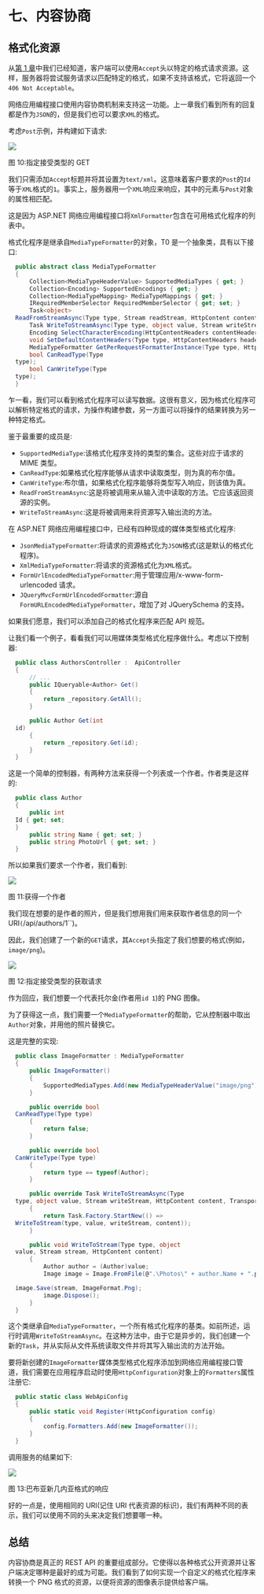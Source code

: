 # 七、内容协商

## 格式化资源

从[第 1 章](01.html#_Chapter_1_)中我们已经知道，客户端可以使用`Accept`头以特定的格式请求资源。这样，服务器将尝试服务请求以匹配特定的格式，如果不支持该格式，它将返回一个`406 Not Acceptable`。

网络应用编程接口使用内容协商机制来支持这一功能。上一章我们看到所有的回复都是作为`JSON`的，但是我们也可以要求`XML`的格式。

考虑`Post`示例，并构建如下请求:

![](img/image012.jpg)

图 10:指定接受类型的 GET

我们只需添加`Accept`标题并将其设置为`text/xml`。这意味着客户要求的`Post`的`Id`等于`XML`格式的`1`。事实上，服务器用一个`XML`响应来响应，其中的元素与`Post`对象的属性相匹配。

这是因为 ASP.NET 网络应用编程接口将`XmlFormatter`包含在可用格式化程序的列表中。

格式化程序是继承自`MediaTypeFormatter`的对象，T0 是一个抽象类，具有以下接口:

```cs
  public abstract class MediaTypeFormatter
  {
      Collection<MediaTypeHeaderValue> SupportedMediaTypes { get; }
      Collection<Encoding> SupportedEncodings { get; }
      Collection<MediaTypeMapping> MediaTypeMappings { get; }
      IRequiredMemberSelector RequiredMemberSelector { get; set; }
      Task<object>
  ReadFromStreamAsync(Type type, Stream readStream, HttpContent content, IFormatterLogger formatterLogger);
      Task WriteToStreamAsync(Type type, object value, Stream writeStream, HttpContent content, TransportContext transportContext);
      Encoding SelectCharacterEncoding(HttpContentHeaders contentHeaders);
      void SetDefaultContentHeaders(Type type, HttpContentHeaders headers, MediaTypeHeaderValue mediaType);
      MediaTypeFormatter GetPerRequestFormatterInstance(Type type, HttpRequestMessage request, MediaTypeHeaderValue mediaType);
      bool CanReadType(Type
  type);
      bool CanWriteType(Type
  type);
  }

```

乍一看，我们可以看到格式化程序可以读写数据。这很有意义，因为格式化程序可以解析特定格式的请求，为操作构建参数，另一方面可以将操作的结果转换为另一种特定格式。

鉴于最重要的成员是:

*   `SupportedMediaType`:该格式化程序支持的类型的集合。这些对应于请求的 MIME 类型。
*   `CanReadType`:如果格式化程序能够从请求中读取类型，则为真的布尔值。
*   `CanWriteType`:布尔值，如果格式化程序能够将类型写入响应，则该值为真。
*   `ReadFromStreamAsync`:这是将被调用来从输入流中读取的方法。它应该返回资源的实例。
*   `WriteToStreamAsync`:这是将被调用来将资源写入输出流的方法。

在 ASP.NET 网络应用编程接口中，已经有四种现成的媒体类型格式化程序:

*   `JsonMediaTypeFormatter`:将请求的资源格式化为`JSON`格式(这是默认的格式化程序)。
*   `XmlMediaTypeFormatter`:将请求的资源格式化为`XML`格式。
*   `FormUrlEncodedMediaTypeFormatter`:用于管理应用/x-www-form-urlencoded 请求。
*   `JQueryMvcFormUrlEncodedFormatter`:源自`FormURLEncodedMediaTypeFormatter`，增加了对 JQuerySchema 的支持。

如果我们愿意，我们可以添加自己的格式化程序来匹配 API 规范。

让我们看一个例子，看看我们可以用媒体类型格式化程序做什么。考虑以下控制器:

```cs
  public class AuthorsController :  ApiController
  {
      // ...
      public IQueryable<Author> Get()
      {
          return _repository.GetAll();
      }

      public Author Get(int
  id)
      {
          return _repository.Get(id);
      }
  }

```

这是一个简单的控制器，有两种方法来获得一个列表或一个作者。作者类是这样的:

```cs
  public class Author
  {
      public int
  Id { get; set;
  }
      public string Name { get; set; }
      public string PhotoUrl { get; set; }
  }

```

所以如果我们要求一个作者，我们看到:

![](img/image013.jpg)

图 11:获得一个作者

我们现在想要的是作者的照片，但是我们想用我们用来获取作者信息的同一个 URI`(`/api/authors/1``)。

因此，我们创建了一个新的`GET`请求，其`Accept`头指定了我们想要的格式(例如，`image/png`)。

![](img/image014.jpg)

图 12:指定接受类型的获取请求

作为回应，我们想要一个代表托尔金(作者用`id 1`)的 PNG 图像。

为了获得这一点，我们需要一个`MediaTypeFormatter`的帮助，它从控制器中取出`Author`对象，并用他的照片替换它。

这是完整的实现:

```cs
  public class ImageFormatter : MediaTypeFormatter
  {
      public ImageFormatter()
      {
          SupportedMediaTypes.Add(new MediaTypeHeaderValue("image/png")); 
      }

      public override bool
  CanReadType(Type type)
      {
          return false;
      }

      public override bool
  CanWriteType(Type type)
      {
          return type == typeof(Author);
      }

      public override Task WriteToStreamAsync(Type
  type, object value, Stream writeStream, HttpContent content, TransportContext transportContext)
      {
          return Task.Factory.StartNew(() =>
  WriteToStream(type, value, writeStream, content));
      }

      public void WriteToStream(Type type, object
  value, Stream stream, HttpContent content)
      {
          Author author = (Author)value;
          Image image = Image.FromFile(@".\Photos\" + author.Name + ".png");

  image.Save(stream, ImageFormat.Png);
          image.Dispose();
      }
  }

```

这个类继承自`MediaTypeFormatter`，一个所有格式化程序的基类。如前所述，运行时调用`WriteToStreamAsync`。在这种方法中，由于它是异步的，我们创建一个新的`Task`，并从实际从文件系统读取文件并将其写入输出流的方法开始。

要将新创建的`ImageFormatter`媒体类型格式化程序添加到网络应用编程接口管道，我们需要在应用程序启动时使用`HttpConfiguration`对象上的`Formatters`属性注册它:

```cs
  public static class WebApiConfig
  {
      public static void Register(HttpConfiguration config)
      {
          config.Formatters.Add(new ImageFormatter());
      }
  }

```

调用服务的结果如下:

![](img/image015.png)

图 13:巴布亚新几内亚格式的响应

好的一点是，使用相同的 URI(记住 URI 代表资源的标识)，我们有两种不同的表示，我们可以使用不同的头来决定我们想要哪一种。

## 总结

内容协商是真正的 REST API 的重要组成部分。它使得以各种格式公开资源并让客户端决定哪种是最好的成为可能。我们看到了如何实现一个自定义的格式化程序来转换一个 PNG 格式的资源，以便将资源的图像表示提供给客户端。